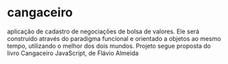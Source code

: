 # cangaceiro
aplicação de cadastro de negociações de bolsa de valores. Ele será construído através do paradigma funcional e orientado a objetos ao mesmo tempo, utilizando o melhor dos dois mundos. Projeto segue proposta do livro Cangaceiro JavaScript, de Flávio Almeida

